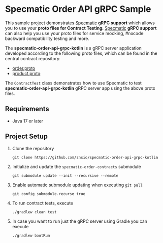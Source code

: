 # Specmatic Order API gRPC Sample

This sample project demonstrates [Specmatic](https://specmatic.io/) **gRPC support** which allows you to use your **proto files for Contract Testing**.
[Specmatic](https://specmatic.io/) **gRPC support** can also help you use your proto files for service mocking, #nocode backward compatibility testing and more.

The **specmatic-order-api-grpc-kotlin** is a gRPC server application developed according to the following proto files, which can be found in the central contract repository:

* [order.proto](https://github.com/znsio/specmatic-order-contracts/blob/main/io/specmatic/examples/store/grpc/order_api/order.proto)
* [product.proto](https://github.com/znsio/specmatic-order-contracts/blob/main/io/specmatic/examples/store/grpc/order_api/product.proto)

The `ContractTest` class demonstrates how to use Specmatic to test **specmatic-order-api-grpc-kotlin** gRPC server app using the above proto files.

## Requirements

* Java 17 or later

## Project Setup

1. Clone the repository

   ```shell
   git clone https://github.com/znsio/specmatic-order-api-grpc-kotlin
   ```

2. Initialize and update the `specmatic-order-contracts` submodule

   ```shell
   git submodule update --init --recursive --remote
   ```

3. Enable automatic submodule updating when executing `git pull`

   ```shell
   git config submodule.recurse true
   ```

4. To run contract tests, execute

   ```shell
   ./gradlew clean test   
   ```

5. In case you want to run just the gRPC server using Gradle you can execute

   ```shell
   ./gradlew bootRun
   ```
